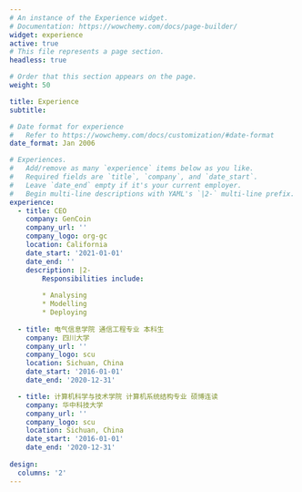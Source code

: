```yaml
---
# An instance of the Experience widget.
# Documentation: https://wowchemy.com/docs/page-builder/
widget: experience
active: true
# This file represents a page section.
headless: true

# Order that this section appears on the page.
weight: 50

title: Experience
subtitle:

# Date format for experience
#   Refer to https://wowchemy.com/docs/customization/#date-format
date_format: Jan 2006

# Experiences.
#   Add/remove as many `experience` items below as you like.
#   Required fields are `title`, `company`, and `date_start`.
#   Leave `date_end` empty if it's your current employer.
#   Begin multi-line descriptions with YAML's `|2-` multi-line prefix.
experience:
  - title: CEO
    company: GenCoin
    company_url: ''
    company_logo: org-gc
    location: California
    date_start: '2021-01-01'
    date_end: ''
    description: |2-
        Responsibilities include:
        
        * Analysing
        * Modelling
        * Deploying
        
  - title: 电气信息学院 通信工程专业 本科生
    company: 四川大学
    company_url: ''
    company_logo: scu
    location: Sichuan, China
    date_start: '2016-01-01'
    date_end: '2020-12-31'

  - title: 计算机科学与技术学院 计算机系统结构专业 硕博连读
    company: 华中科技大学
    company_url: ''
    company_logo: scu
    location: Sichuan, China
    date_start: '2016-01-01'
    date_end: '2020-12-31'
    
design:
  columns: '2'
---
```

